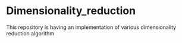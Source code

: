 # Dimensionality_reduction
This repository is having an implementation of various dimensionality reduction algorithm
